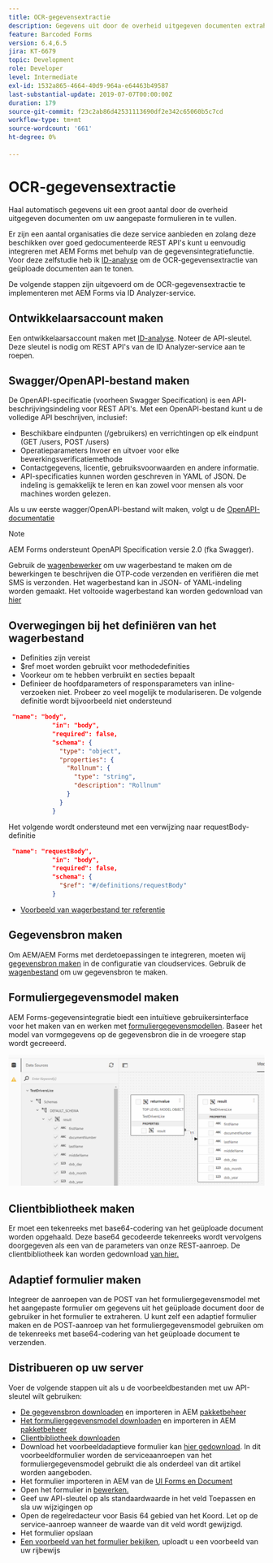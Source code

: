 ```yaml
---
title: OCR-gegevensextractie
description: Gegevens uit door de overheid uitgegeven documenten extraheren om formulieren in te vullen.
feature: Barcoded Forms
version: 6.4,6.5
jira: KT-6679
topic: Development
role: Developer
level: Intermediate
exl-id: 1532a865-4664-40d9-964a-e64463b49587
last-substantial-update: 2019-07-07T00:00:00Z
duration: 179
source-git-commit: f23c2ab86d42531113690df2e342c65060b5c7cd
workflow-type: tm+mt
source-wordcount: '661'
ht-degree: 0%

---
```


# OCR-gegevensextractie

Haal automatisch gegevens uit een groot aantal door de overheid uitgegeven documenten om uw aangepaste formulieren in te vullen.

Er zijn een aantal organisaties die deze service aanbieden en zolang deze beschikken over goed gedocumenteerde REST API&#39;s kunt u eenvoudig integreren met AEM Forms met behulp van de gegevensintegratiefunctie. Voor deze zelfstudie heb ik [ID-analyse](https://www.idanalyzer.com/) om de OCR-gegevensextractie van geüploade documenten aan te tonen.

De volgende stappen zijn uitgevoerd om de OCR-gegevensextractie te implementeren met AEM Forms via ID Analyzer-service.

## Ontwikkelaarsaccount maken

Een ontwikkelaarsaccount maken met [ID-analyse](https://portal.idanalyzer.com/signin.html). Noteer de API-sleutel. Deze sleutel is nodig om REST API&#39;s van de ID Analyzer-service aan te roepen.

## Swagger/OpenAPI-bestand maken

De OpenAPI-specificatie (voorheen Swagger Specification) is een API-beschrijvingsindeling voor REST API&#39;s. Met een OpenAPI-bestand kunt u de volledige API beschrijven, inclusief:

* Beschikbare eindpunten (/gebruikers) en verrichtingen op elk eindpunt (GET /users, POST /users)
* Operatieparameters Invoer en uitvoer voor elke bewerkingsverificatiemethode
* Contactgegevens, licentie, gebruiksvoorwaarden en andere informatie.
* API-specificaties kunnen worden geschreven in YAML of JSON. De indeling is gemakkelijk te leren en kan zowel voor mensen als voor machines worden gelezen.

Als u uw eerste wagger/OpenAPI-bestand wilt maken, volgt u de [OpenAPI-documentatie](https://swagger.io/docs/specification/2-0/basic-structure/)

>[!NOTE]
> AEM Forms ondersteunt OpenAPI Specification versie 2.0 (fka Swagger).

Gebruik de [wagenbewerker](https://editor.swagger.io/) om uw wagerbestand te maken om de bewerkingen te beschrijven die OTP-code verzenden en verifiëren die met SMS is verzonden. Het wagerbestand kan in JSON- of YAML-indeling worden gemaakt. Het voltooide wagerbestand kan worden gedownload van [hier](assets/drivers-license-swagger.zip)

## Overwegingen bij het definiëren van het wagerbestand

* Definities zijn vereist
* $ref moet worden gebruikt voor methodedefinities
* Voorkeur om te hebben verbruikt en secties bepaalt
* Definieer de hoofdparameters of responsparameters van inline-verzoeken niet. Probeer zo veel mogelijk te modulariseren. De volgende definitie wordt bijvoorbeeld niet ondersteund

```json
 "name": "body",
            "in": "body",
            "required": false,
            "schema": {
              "type": "object",
              "properties": {
                "Rollnum": {
                  "type": "string",
                  "description": "Rollnum"
                }
              }
            }
```

Het volgende wordt ondersteund met een verwijzing naar requestBody-definitie

```json
 "name": "requestBody",
            "in": "body",
            "required": false,
            "schema": {
              "$ref": "#/definitions/requestBody"
            }
```

* [Voorbeeld van wagerbestand ter referentie](assets/sample-swagger.json)

## Gegevensbron maken

Om AEM/AEM Forms met derdetoepassingen te integreren, moeten wij [gegevensbron maken](https://experienceleague.adobe.com/docs/experience-manager-learn/forms/ic-web-channel-tutorial/parttwo.html) in de configuratie van cloudservices. Gebruik de [wagenbestand](assets/drivers-license-swagger.zip) om uw gegevensbron te maken.

## Formuliergegevensmodel maken

AEM Forms-gegevensintegratie biedt een intuïtieve gebruikersinterface voor het maken van en werken met [formuliergegevensmodellen](https://experienceleague.adobe.com/docs/experience-manager-65/forms/form-data-model/create-form-data-models.html). Baseer het model van vormgegevens op de gegevensbron die in de vroegere stap wordt gecreeerd.

![fdm](assets/test-dl-fdm.PNG)

## Clientbibliotheek maken

Er moet een tekenreeks met base64-codering van het geüploade document worden opgehaald. Deze base64 gecodeerde tekenreeks wordt vervolgens doorgegeven als een van de parameters van onze REST-aanroep.
De clientbibliotheek kan worden gedownload [van hier.](assets/drivers-license-client-lib.zip)

## Adaptief formulier maken

Integreer de aanroepen van de POST van het formuliergegevensmodel met het aangepaste formulier om gegevens uit het geüploade document door de gebruiker in het formulier te extraheren. U kunt zelf een adaptief formulier maken en de POST-aanroep van het formuliergegevensmodel gebruiken om de tekenreeks met base64-codering van het geüploade document te verzenden.

## Distribueren op uw server

Voer de volgende stappen uit als u de voorbeeldbestanden met uw API-sleutel wilt gebruiken:

* [De gegevensbron downloaden](assets/drivers-license-source.zip) en importeren in AEM [pakketbeheer](http://localhost:4502/crx/packmgr/index.jsp)
* [Het formuliergegevensmodel downloaden](assets/drivers-license-fdm.zip) en importeren in AEM [pakketbeheer](http://localhost:4502/crx/packmgr/index.jsp)
* [Clientbibliotheek downloaden](assets/drivers-license-client-lib.zip)
* Download het voorbeeldadaptieve formulier kan [hier gedownload](assets/adaptive-form-dl.zip). In dit voorbeeldformulier worden de serviceaanroepen van het formuliergegevensmodel gebruikt die als onderdeel van dit artikel worden aangeboden.
* Het formulier importeren in AEM van de [UI Forms en Document](http://localhost:4502/aem/forms.html/content/dam/formsanddocuments)
* Open het formulier in [bewerken.](http://localhost:4502/editor.html/content/forms/af/driverslicenseandpassport.html)
* Geef uw API-sleutel op als standaardwaarde in het veld Toepassen en sla uw wijzigingen op
* Open de regelredacteur voor Basis 64 gebied van het Koord. Let op de service-aanroep wanneer de waarde van dit veld wordt gewijzigd.
* Het formulier opslaan
* [Een voorbeeld van het formulier bekijken](http://localhost:4502/content/dam/formsanddocuments/driverslicenseandpassport/jcr:content?wcmmode=disabled), uploadt u een voorbeeld van uw rijbewijs
